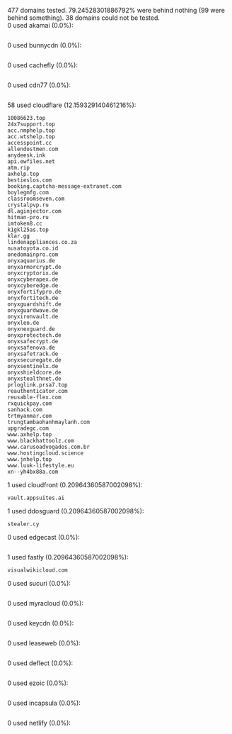 477 domains tested. 79.24528301886792% were behind nothing (99 were behind something). 38 domains could not be tested.<br>
0 used akamai (0.0%):
```

```

0 used bunnycdn (0.0%):
```

```

0 used cachefly (0.0%):
```

```

0 used cdn77 (0.0%):
```

```

58 used cloudflare (12.159329140461216%):
```
10086623.top
24x7support.top
acc.nmphelp.top
acc.wtshelp.top
accesspoint.cc
allendostmen.com
anydeesk.ink
api.ewfiles.net
atm.rip
axhelp.top
bestieslos.com
booking.captcha-message-extranet.com
boylegmfg.com
classroomseven.com
crystalpvp.ru
dl.aginjector.com
hitman-pro.ru
imtoken8.cc
k1gkl25as.top
klar.gg
lindenappliances.co.za
nusatoyota.co.id
onedomainpro.com
onyxaquarius.de
onyxarmorcrypt.de
onyxcryptorix.de
onyxcyberapex.de
onyxcyberedge.de
onyxfortifypro.de
onyxfortitech.de
onyxguardshift.de
onyxguardwave.de
onyxironvault.de
onyxleo.de
onyxnexguard.de
onyxprotectech.de
onyxsafecrypt.de
onyxsafenova.de
onyxsafetrack.de
onyxsecuregate.de
onyxsentinelx.de
onyxshieldcore.de
onyxstealthnet.de
prloglink.prsa7.top
reauthenticator.com
reusable-flex.com
rxquickpay.com
sanhack.com
trtmyanmar.com
trungtambaohanhmaylanh.com
upgradegc.com
www.axhelp.top
www.blackhattoolz.com
www.carusoadvogados.com.br
www.hostingcloud.science
www.jnhelp.top
www.luuk-lifestyle.eu
xn--yh4bx88a.com
```

1 used cloudfront (0.20964360587002098%):
```
vault.appsuites.ai
```

1 used ddosguard (0.20964360587002098%):
```
stealer.cy
```

0 used edgecast (0.0%):
```

```

1 used fastly (0.20964360587002098%):
```
visualwikicloud.com
```

0 used sucuri (0.0%):
```

```

0 used myracloud (0.0%):
```

```

0 used keycdn (0.0%):
```

```

0 used leaseweb (0.0%):
```

```

0 used deflect (0.0%):
```

```

0 used ezoic (0.0%):
```

```

0 used incapsula (0.0%):
```

```

0 used netlify (0.0%):
```

```
